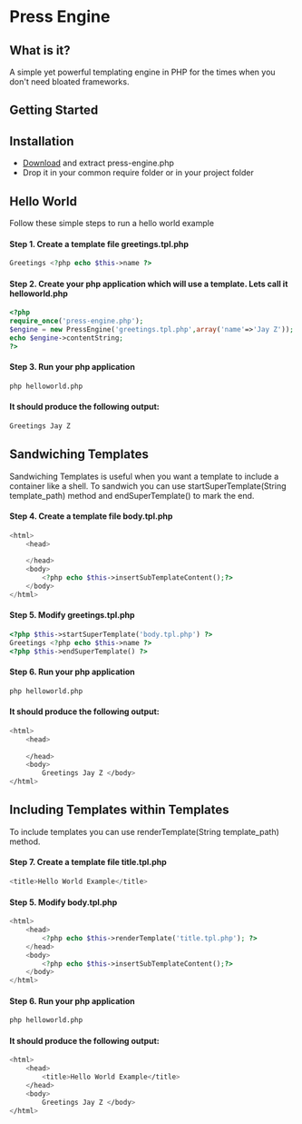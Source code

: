 Press Engine
============

What is it?
--------------------------------------

A simple yet powerful templating engine in PHP for the times when you don't need bloated frameworks.

Getting Started
--------------------------------------

Installation
--------------------------------------

- [Download](https://github.com/tahirkhan/press-engine/archive/master.zip) and extract press-engine.php
- Drop it in your common require folder or in your project folder

Hello World
--------------------------------------

Follow these simple steps to run a hello world example

#### Step 1. Create a template file greetings.tpl.php

```php
Greetings <?php echo $this->name ?>
```

#### Step 2. Create your php application which will use a template. Lets call it helloworld.php

```php
<?php
require_once('press-engine.php');
$engine = new PressEngine('greetings.tpl.php',array('name'=>'Jay Z'));
echo $engine->contentString;
?>
```

#### Step 3. Run your php application 

```bash
php helloworld.php
```

#### It should produce the following output:

```bash
Greetings Jay Z
```

Sandwiching Templates
--------------------------------------
Sandwiching Templates is useful when you want a template to include a container like a shell. 
To sandwich you can use startSuperTemplate(String template_path) method and endSuperTemplate() to mark the end.

#### Step 4. Create a template file body.tpl.php

```php
<html>
	<head>
		
	</head>
	<body>
		<?php echo $this->insertSubTemplateContent();?>
	</body>
</html>
```

#### Step 5. Modify greetings.tpl.php

```php
<?php $this->startSuperTemplate('body.tpl.php') ?>
Greetings <?php echo $this->name ?>
<?php $this->endSuperTemplate() ?>
```

#### Step 6. Run your php application 

```bash
php helloworld.php
```

#### It should produce the following output:

```bash
<html>
	<head>
		
	</head>
	<body>
		Greetings Jay Z	</body>
</html>
```

Including Templates within Templates
--------------------------------------

To include templates you can use renderTemplate(String template_path) method.

#### Step 7. Create a template file title.tpl.php

```php
<title>Hello World Example</title>
```

#### Step 5. Modify body.tpl.php

```php
<html>
	<head>
		<?php echo $this->renderTemplate('title.tpl.php'); ?>
	</head>
	<body>
		<?php echo $this->insertSubTemplateContent();?>
	</body>
</html>
```

#### Step 6. Run your php application 

```bash
php helloworld.php
```

#### It should produce the following output:

```bash
<html>
	<head>
		<title>Hello World Example</title>
	</head>
	<body>
		Greetings Jay Z	</body>
</html>
```
